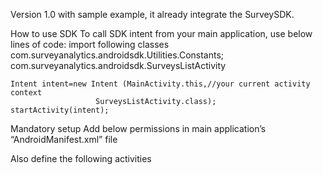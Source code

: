 Version 1.0 with sample example, it already integrate the SurveySDK.

How to use SDK
To call SDK intent from your main application, use below lines of code:
import following classes 
	com.surveyanalytics.androidsdk.Utilities.Constants;
	com.surveyanalytics.androidsdk.SurveysListActivity

	Intent intent=new Intent (MainActivity.this,//your current activity context              
                       SurveysListActivity.class);
	startActivity(intent);


Mandatory setup 
Add below permissions in main application’s “AndroidManifest.xml” file
   <uses-permission android:name="android.permission.INTERNET" />
   <uses-permission android:name="android.permission.ACCESS_NETWORK_STATE" />
   <uses-permission android:name="android.permission.ACCESS_MOCK_LOCATION" />
   <uses-permission android:name="android.permission.ACCESS_COARSE_LOCATION" />
   <uses-permission android:name="android.permission.ACCESS_FINE_LOCATION" />
   <uses-permission android:name="android.permission.USE_CREDENTIALS" />
   <uses-permission android:name="android.permission.READ_CONTACTS" />
   <uses-permission android:name="android.permission.ACCESS_WIFI_STATE" />
   <uses-permission android:name="android.permission.WRITE_EXTERNAL_STORAGE" />
   <uses-permission android:name="android.permission.RECORD_AUDIO" />
   <uses-permission android:name="android.permission.CAMERA" />
   <uses-permission android:name="android.permission.GET_TASKS" />
   <uses-feature
       android:name="android.hardware.camera"
        android:required="false" />


Also define the following activities 
	    <activity
           android:name="com.surveyanalytics.androidsdk.SurveysListActivity"
           android:exported="true"
           android:screenOrientation="portrait"></activity>
        <activity
           android:name="com.surveyanalytics.androidsdk.TakeSurvey"
           android:exported="true"
           android:windowSoftInputMode="adjustPan"
           android:screenOrientation="portrait"></activity>
        <activity
           android:name="com.surveyanalytics.androidsdk..ImagePreview"
           android:screenOrientation="portrait"></activity>
        <activity
           android:configChanges="keyboardHidden|orientation|keyboard"
           android:name="com.surveyanalytics.androidsdk.AudioVideoPlayer"
           android:screenOrientation="landscape"></activity>
        <activity
           android:configChanges="keyboardHidden|orientation|keyboard"
           android:name="com.surveyanalytics.androidsdk.VideoCapture"
           android:screenOrientation="landscape"></activity>
        <activity
            android:configChanges="keyboardHidden|orientation|keyboard" 
            android:name="com.surveyanalytics.androidsdk.ThanksAcitivty"
            android:screenOrientation="portrait"></activity>
		   
		   
		   
		   
		   
		   
		   
		   
		   
		   
